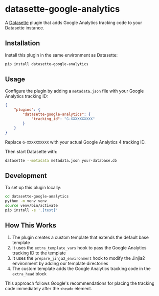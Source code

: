 # datasette-google-analytics

A [Datasette](https://datasette.io/) plugin that adds Google Analytics tracking code to your Datasette instance.

## Installation

Install this plugin in the same environment as Datasette:

```sh
pip install datasette-google-analytics
```

## Usage

Configure the plugin by adding a `metadata.json` file with your Google Analytics tracking ID:

```json
{
    "plugins": {
        "datasette-google-analytics": {
            "tracking_id": "G-XXXXXXXXXX"
        }
    }
}
```

Replace `G-XXXXXXXXXX` with your actual Google Analytics 4 tracking ID.

Then start Datasette with:

```sh
datasette --metadata metadata.json your-database.db
```

## Development

To set up this plugin locally:

```sh
cd datasette-google-analytics
python -m venv venv
source venv/bin/activate
pip install -e '.[test]'
```

## How This Works

1. The plugin creates a custom template that extends the default base template
2. It uses the `extra_template_vars` hook to pass the Google Analytics tracking ID to the template
3. It uses the `prepare_jinja2_environment` hook to modify the Jinjia2 environment by adding our template directories
4. The custom template adds the Google Analytics tracking code in the `extra_head` block

This approach follows Google's recommendations for placing the tracking code immediately after the `<head>` element.
